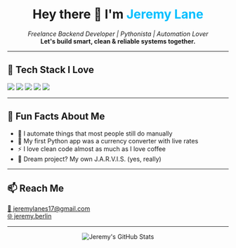 <h1 align="center">Hey there 👋 I'm <span style="color:#00BFFF;">Jeremy Lane</span></h1>
<p align="center">
  <em>Freelance Backend Developer | Pythonista | Automation Lover</em><br>
  <strong>Let's build smart, clean & reliable systems together.</strong>
</p>

<hr>

<h2>🚀 Tech Stack I Love</h2>
<p>
  <img src="https://img.shields.io/badge/Python-3776AB?style=for-the-badge&logo=python&logoColor=white">
  <img src="https://img.shields.io/badge/Django-092E20?style=for-the-badge&logo=django&logoColor=white">
  <img src="https://img.shields.io/badge/PostgreSQL-336791?style=for-the-badge&logo=postgresql&logoColor=white">
  <img src="https://img.shields.io/badge/Docker-2496ED?style=for-the-badge&logo=docker&logoColor=white">
  <img src="https://img.shields.io/badge/Linux-FCC624?style=for-the-badge&logo=linux&logoColor=black">
</p>

<hr>

<h2>🧠 Fun Facts About Me</h2>
<ul>
  <li>🔄 I automate things that most people still do manually</li>
  <li>🐍 My first Python app was a currency converter with live rates</li>
  <li>⚡ I love clean code almost as much as I love coffee</li>
  <li>🤖 Dream project? My own J.A.R.V.I.S. (yes, really)</li>
</ul>

<hr>

<h2>📫 Reach Me</h2>
<p>
  <a href="mailto:jeremylanes17@gmail.com">📧 jeremylanes17@gmail.com</a><br>
<!--   <a href="https://linkedin.com/in/jeremy-lane" target="_blank">💼 LinkedIn</a><br> -->
  <a href="https://jeremy.berlin" target="_blank">🌐 jeremy.berlin</a>
</p>

<hr>

<p align="center">
  <img src="https://github-readme-stats.vercel.app/api?username=jeremylanes&show_icons=true&theme=radical" alt="Jeremy's GitHub Stats">
</p>
